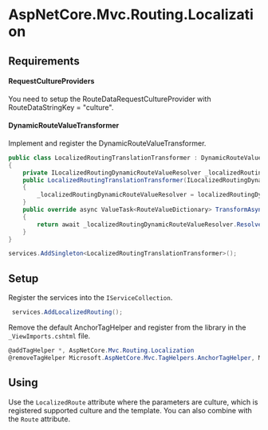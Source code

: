 # AspNetCore.Mvc.Routing.Localization
## Requirements
#### RequestCultureProviders
You need to setup the RouteDataRequestCultureProvider with RouteDataStringKey = "culture".
#### DynamicRouteValueTransformer
Implement and register the DynamicRouteValueTransformer.
```csharp
public class LocalizedRoutingTranslationTransformer : DynamicRouteValueTransformer
{
    private ILocalizedRoutingDynamicRouteValueResolver _localizedRoutingDynamicRouteValueResolver;
    public LocalizedRoutingTranslationTransformer(ILocalizedRoutingDynamicRouteValueResolver localizedRoutingDynamicRouteValueResolver)
    {
        _localizedRoutingDynamicRouteValueResolver = localizedRoutingDynamicRouteValueResolver;
    }
    public override async ValueTask<RouteValueDictionary> TransformAsync(HttpContext httpContext, RouteValueDictionary values)
    {
        return await _localizedRoutingDynamicRouteValueResolver.ResolveAsync(values);
    }
}
```
```csharp
services.AddSingleton<LocalizedRoutingTranslationTransformer>();
```

## Setup
Register the services into the `IServiceCollection`.
```csharp
 services.AddLocalizedRouting();
```

Remove the default AnchorTagHelper and register from the library in the `_ViewImports.cshtml` file.
```csharp
@addTagHelper *, AspNetCore.Mvc.Routing.Localization
@removeTagHelper Microsoft.AspNetCore.Mvc.TagHelpers.AnchorTagHelper, Microsoft.AspNetCore.Mvc.TagHelpers
```

## Using

Use the `LocalizedRoute` attribute where the parameters are culture, which is registered supported culture and the template. 
You can also combine with the `Route` attribute.
